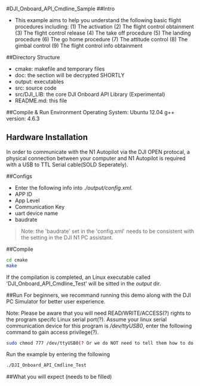 #DJI_Onboard_API_Cmdline_Sample
##Intro
* This example aims to help you understand the following basic flight procedures including:
(1) The activation
(2) The flight control obtainment
(3) The flight control release
(4) The take off procedure
(5) The landing procedure
(6) The go home procedure
(7) The attitude control
(8) The gimbal control
(9) The flight control info obtainment

##Directory Structure
* cmake: makefile and temporary files
* doc: the section will be decrypted SHORTLY
* output: executables
* src: source code
* src/DJI_LIB: the core DJI Onboard API Library (Experimental)
* README.md: this file

##Compile & Run Environment
Operating System: Ubuntu 12.04
g++ version: 4.6.3

## Hardware Installation
In order to communicate with the N1 Autopilot via the DJI OPEN protocal, a physical connection between your computer and N1 Autopilot is required with a USB to TTL Serial cable(SOLD Seperately).

##Configs
* Enter the following info into *./output/config.xml.*
* APP ID
* App Level
* Communication Key
* uart device name
* baudrate

>Note: the 'baudrate' set in the 'config.xml' needs to be consistent with the setting in the DJI N1 PC assistant.

##Compile
~~~bash
cd cmake
make
~~~

If the compilation is completed, an Linux executable called 'DJI_Onboard_API_Cmdline_Test' will be sitted in the *output* dir.

##Run
For beginners, we recommand running this demo along with the DJI PC Simulator for better user experience.

Note: Please be aware that you will need READ/WRITE/ACCESS(?) rights to the program specifc Linux serial port(?). Assume your linux serial communication device for this program is */dev/ttyUSB0*, enter the following command to gain access privilege(?).

~~~bash
sudo chmod 777 /dev/ttyUSB0(? Or we do NOT need to tell them how to do it and they will google it)
~~~

Run the example by entering the following
~~~bash
./DJI_Onboard_API_Cmdline_Test
~~~

##What you will expect
(needs to be filled)
